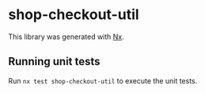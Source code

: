 # shop-checkout-util

This library was generated with [Nx](https://nx.dev).

## Running unit tests

Run `nx test shop-checkout-util` to execute the unit tests.
